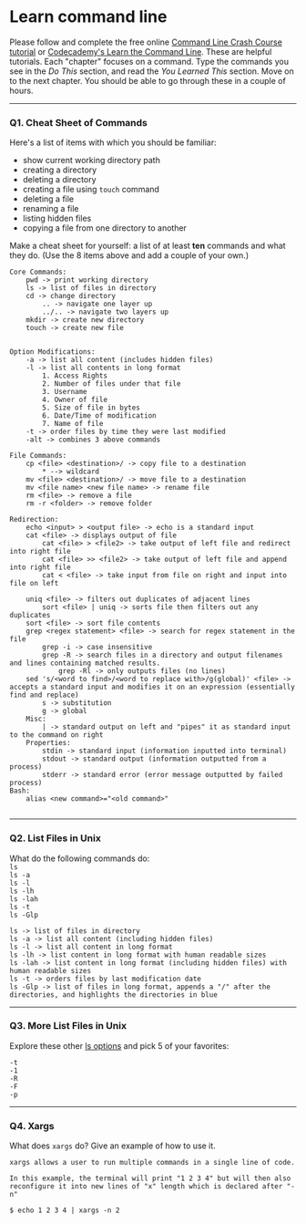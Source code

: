 # Learn command line

Please follow and complete the free online [Command Line Crash Course
tutorial](https://web.archive.org/web/20160708171659/http://cli.learncodethehardway.org/book/) or [Codecademy's Learn the Command Line](https://www.codecademy.com/learn/learn-the-command-line). These are helpful tutorials. Each "chapter" focuses on a command. Type the commands you see in the _Do This_ section, and read the _You Learned This_ section. Move on to the next chapter. You should be able to go through these in a couple of hours.

---

### Q1.  Cheat Sheet of Commands  

Here's a list of items with which you should be familiar:  
* show current working directory path
* creating a directory
* deleting a directory
* creating a file using `touch` command
* deleting a file
* renaming a file
* listing hidden files
* copying a file from one directory to another

Make a cheat sheet for yourself: a list of at least **ten** commands and what they do.  (Use the 8 items above and add a couple of your own.)  

```
Core Commands:
	pwd -> print working directory
	ls -> list of files in directory
	cd -> change directory
		.. -> navigate one layer up
		../.. -> navigate two layers up
	mkdir -> create new directory
	touch -> create new file


Option Modifications:
	-a -> list all content (includes hidden files)
	-l -> list all contents in long format
		1. Access Rights
		2. Number of files under that file
		3. Username
		4. Owner of file
		5. Size of file in bytes
		6. Date/Time of modification
		7. Name of file
	-t -> order files by time they were last modified
	-alt -> combines 3 above commands

File Commands:
	cp <file> <destination>/ -> copy file to a destination
		* --> wildcard
	mv <file> <destination>/ -> move file to a destination
	mv <file name> <new file name> -> rename file
	rm <file> -> remove a file
	rm -r <folder> -> remove folder

Redirection:
	echo <input> > <output file> -> echo is a standard input
	cat <file> -> displays output of file
		cat <file> > <file2> -> take output of left file and redirect into right file
		cat <file> >> <file2> -> take output of left file and append into right file
		cat < <file> -> take input from file on right and input into file on left
	
	uniq <file> -> filters out duplicates of adjacent lines
		sort <file> | uniq -> sorts file then filters out any duplicates
	sort <file> -> sort file contents
	grep <regex statement> <file> -> search for regex statement in the file
		grep -i -> case insensitive
		grep -R -> search files in a directory and output filenames and lines containing matched results.
			grep -Rl -> only outputs files (no lines)
	sed 's/<word to find>/<word to replace with>/g(global)' <file> -> accepts a standard input and modifies it on an expression (essentially find and replace)
		s -> substitution
		g -> global 
	Misc:
		| -> standard output on left and "pipes" it as standard input to the command on right
	Properties:
		stdin -> standard input (information inputted into terminal)
		stdout -> standard output (information outputted from a process)
		stderr -> standard error (error message outputted by failed process)
Bash:
	alias <new command>="<old command>"
	
```

---

### Q2.  List Files in Unix   

What do the following commands do:  
`ls`  
`ls -a`  
`ls -l`  
`ls -lh`  
`ls -lah`  
`ls -t`  
`ls -Glp`  

```
ls -> list of files in directory
ls -a -> list all content (including hidden files)
ls -l -> list all content in long format
ls -lh -> list content in long format with human readable sizes
ls -lah -> list content in long format (including hidden files) with human readable sizes
ls -t -> orders files by last modification date
ls -Glp -> list of files in long format, appends a "/" after the directories, and highlights the directories in blue
```
---

### Q3.  More List Files in Unix  

Explore these other [ls options](http://www.techonthenet.com/unix/basic/ls.php) and pick 5 of your favorites:

```
-t
-1
-R
-F
-p
```
---

### Q4.  Xargs   

What does `xargs` do? Give an example of how to use it.

```
xargs allows a user to run multiple commands in a single line of code.

In this example, the terminal will print "1 2 3 4" but will then also reconfigure it into new lines of "x" length which is declared after "-n"

$ echo 1 2 3 4 | xargs -n 2
 

